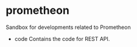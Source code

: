 # prometheon
Sandbox for developments related to Prometheon

- code
Contains the code for REST API. 

